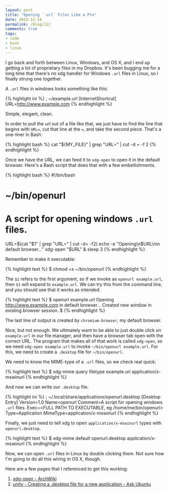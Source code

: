 ```yaml
---
layout: post
title: "Opening `.url` Files Like a Pro"
date: 2015-12-14
permalink: /blog/12/
comments: true
tags:
- code
- bash
- linux
---
```


I go back and forth between Linux, Windows, and OS X, and I end up
getting a lot of proprietary files in my Dropbox. It's been bugging me
for a long time that there's no xdg handler for Windows `.url` files
in Linux, so I finally strung one together.

<!--break-->

A `.url` files in windows looks something like this:

{% highlight ini %}
; ~/example.url
[InternetShortcut]
URL=http://www.example.com
{% endhighlight %}

Simple, elegant, clean.

In order to pull the url out of a file like that, we just have to find
the line that begins with `URL=`, cut that line at the `=`, and take
the second piece. That's a one-liner in Bash:

{% highlight bash %}
cat "${MY_FILE}" | grep "URL=" | cut -d = -f 2
{% endhighlight %}

Once we have the URL, we can feed it to `xdg-open` to open it in the
default browser. Here's a Bash script that does that with a few
embellishments.

{% highlight bash %}
#!/bin/bash
# ~/bin/openurl
# A script for opening windows `.url` files.

URL=$(cat "$1" | grep "URL=" | cut -d= -f2)
echo -e "Opening\n$URL\nin default browser..."
xdg-open "$URL" & sleep 3
{% endhighlight %}

Remember to make it executable:

{% highlight text %}
$ chmod +x ~/bin/openurl
{% endhighlight %}

The `$1` refers to the first argument, so if we invoke as
`openurl example.url`, then `$1` will expand to `example.url`.
We can try this from the command line, and you should see that it works
as intended.

{% highlight text %}
$ openurl example.url
Opening
http://www.example.com
in default browser...
Created new window in existing browser session.
$
{% endhighlight %}

The last line of output is created by `chromium-browser`, my default
browser.

Nice, but not enough.
We ultimately want to be able to just double click on `example.url` in
our file manager, and then have a browser tab open with the correct
URL. The program that makes all of that work is called `xdg-open`, so we
need `xdg-open example.url` to invoke `~/bin/openurl example.url`.
For this, we need to create a `.desktop` file for `~/bin/openurl`.

We need to know the MIME-type of a `.url` files, so we check real quick:

{% highlight text %}
$ xdg-mime query filetype example.url
application/x-mswinurl
{% endhighlight %}

And now we can write our `.desktop` file.

{% highlight ini %}
; ~/.local/share/applications/openurl.desktop
[Desktop Entry]
Version=1.0
Name=openurl
Comment=A script for opening windows `.url` files.
Exec=<FULL PATH TO EXECUTABLE, eg /home/me/bin/openurl>
Type=Application
MimeType=application/x-mswinurl
{% endhighlight %}

Finally, we just need to tell xdg to open `application/x-mswinurl` types
with `openurl.desktop`.

{% highlight text %}
$ xdg-mime default openurl.desktop application/x-mswinurl
{% endhighlight %}

Now, we can open `.url` files in Linux by double clicking them. Not sure
how I'm going to do all this wiring in OS X, though.

Here are a few pages that I referenced to get this working:

1. [xdg-open - ArchWiki](http://wiki.archlinux.org/index.php/Xdg-open)
2. [unity - Creating a .desktop file for a new application - Ask Ubuntu](http://askubuntu.com/questions/281293/creating-a-desktop-file-for-a-new-application)
